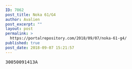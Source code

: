 ```yaml
---
ID: 7862
post_title: Noka 61/G4
author: Avalien
post_excerpt: ""
layout: post
permalink: >
  https://portalrepository.com/2018/09/07/noka-61-g4/
published: true
post_date: 2018-09-07 15:21:57
---
```

<pre>30050091413A</pre>